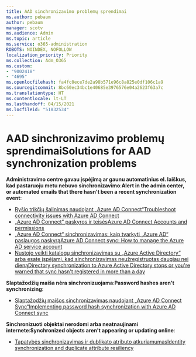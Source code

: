 ```yaml
---
title: AAD sinchronizavimo problemų sprendimai
ms.author: pebaum
author: pebaum
manager: scotv
ms.audience: Admin
ms.topic: article
ms.service: o365-administration
ROBOTS: NOINDEX, NOFOLLOW
localization_priority: Priority
ms.collection: Adm_O365
ms.custom:
- "9002418"
- "4695"
ms.openlocfilehash: fa4fc0ece7de2a98b571e96c8a825e0df106c1a9
ms.sourcegitcommit: 8bc60ec34bc1e40685e3976576e04a2623f63a7c
ms.translationtype: HT
ms.contentlocale: lt-LT
ms.lasthandoff: 04/15/2021
ms.locfileid: "51832534"
---
```

# <a name="solutions-for-aad-synchronization-problems"></a><span data-ttu-id="bec0a-102">AAD sinchronizavimo problemų sprendimai</span><span class="sxs-lookup"><span data-stu-id="bec0a-102">Solutions for AAD synchronization problems</span></span>

<span data-ttu-id="bec0a-103">**Administravimo centre gavau įspėjimą ar gaunu automatinius el. laiškus, kad pastaruoju metu nebuvo sinchronizavimo**:</span><span class="sxs-lookup"><span data-stu-id="bec0a-103">**Alert in the admin center, or automated emails that there hasn't been a recent synchronization event**:</span></span>

- <span data-ttu-id="bec0a-104"> [Ryšio trikčių šalinimas naudojant „Azure AD Connect“](https://docs.microsoft.com/azure/active-directory/hybrid/tshoot-connect-connectivity)</span><span class="sxs-lookup"><span data-stu-id="bec0a-104">[Troubleshoot connectivity issues with Azure AD Connect](https://docs.microsoft.com/azure/active-directory/hybrid/tshoot-connect-connectivity)</span></span>
- [<span data-ttu-id="bec0a-105">„Azure AD Connect“ paskyros ir teisės</span><span class="sxs-lookup"><span data-stu-id="bec0a-105">Azure AD Connect Accounts and permissions</span></span>](https://go.microsoft.com/fwlink/p/?LinkId=820598)
- [<span data-ttu-id="bec0a-106">„Azure AD Connect“ sinchronizavimas: kaip tvarkyti „Azure AD“ paslaugos paskyrą</span><span class="sxs-lookup"><span data-stu-id="bec0a-106">Azure AD Connect sync: How to manage the Azure AD service account</span></span>](https://docs.microsoft.com/azure/active-directory/hybrid/how-to-connect-azureadaccount)
- [<span data-ttu-id="bec0a-107">Nustojo veikti katalogų sinchronizavimas su „Azure Active Directory“ arba esate įspėjami, kad sinchronizavimas neužregistruotas daugiau nei dieną</span><span class="sxs-lookup"><span data-stu-id="bec0a-107">Directory synchronization to Azure Active Directory stops or you're warned that sync hasn't registered in more than a day</span></span>](https://support.microsoft.com/help/2882421/directory-synchronization-to-azure-active-directory-stops-or-you-re-warned-that-sync-hasn-t-registered-in-more-than-a-day)
 
<span data-ttu-id="bec0a-108">**Slaptažodžių maiša nėra sinchronizuojama**:</span><span class="sxs-lookup"><span data-stu-id="bec0a-108">**Password hashes aren't synchronizing**:</span></span>

- [<span data-ttu-id="bec0a-109">Slaptažodžių maišos sinchronizavimas naudojant „Azure AD Connect Sync“</span><span class="sxs-lookup"><span data-stu-id="bec0a-109">Implementing password hash synchronization with Azure AD Connect sync</span></span>](https://docs.microsoft.com/azure/active-directory/hybrid/how-to-connect-password-hash-synchronization)

<span data-ttu-id="bec0a-110">**Sinchronizuoti objektai nerodomi arba neatnaujinami internete**:</span><span class="sxs-lookup"><span data-stu-id="bec0a-110">**Synchronized objects aren't appearing or updating online**:</span></span>

- [<span data-ttu-id="bec0a-111">Tapatybės sinchronizavimas ir dublikato atributo atkuriamumas</span><span class="sxs-lookup"><span data-stu-id="bec0a-111">Identity synchronization and duplicate attribute resiliency</span></span>](https://docs.microsoft.com/azure/active-directory/hybrid/how-to-connect-syncservice-duplicate-attribute-resiliency)
